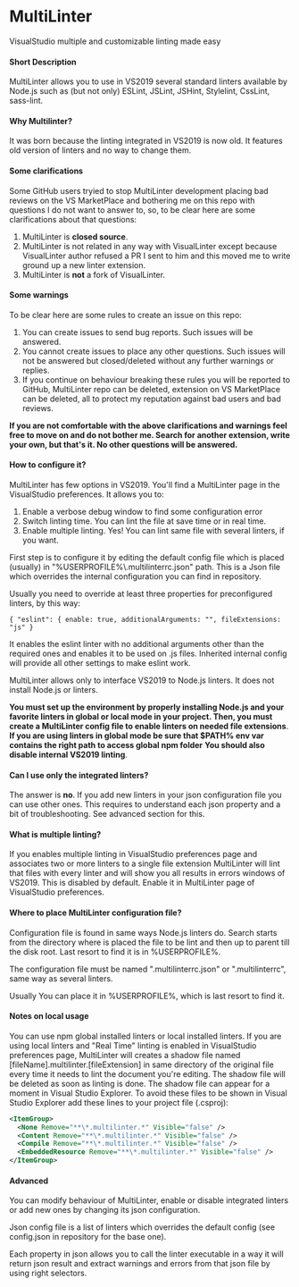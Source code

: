 # MultiLinter
VisualStudio multiple and customizable linting made easy

#### Short Description
MultiLinter allows you to use in VS2019 several standard linters available by Node.js such as (but not only) ESLint, JSLint, JSHint, Stylelint, CssLint, sass-lint.

#### Why Multilinter?
It was born because the linting integrated in VS2019 is now old. It features old version of linters and no way to change them.

#### Some clarifications

Some GitHub users tryied to stop MultiLinter development placing bad reviews on the VS MarketPlace and bothering me on this repo with questions I do not want to answer to, so, to be clear here are some clarifications about that questions:

1. MultiLinter is **closed source**.
2. MultiLinter is not related in any way with VisualLinter except because VisualLinter author refused a PR I sent to him and this moved me to write ground up a new linter extension.
3. MultiLinter is **not** a fork of VisualLinter.

#### Some warnings

To be clear here are some rules to create an issue on this repo:

1. You can create issues to send bug reports. Such issues will be answered.
2. You cannot create issues to place any other questions. Such issues will not be answered but closed/deleted without any further warnings or replies.
3. If you continue on behaviour breaking these rules you will be reported to GitHub, MultiLinter repo can be deleted, extension on VS MarketPlace can be deleted, all to protect my reputation against bad users and bad reviews.

**If you are not comfortable with the above clarifications and warnings feel free to move on and do not bother me. Search for another extension, write your own, but that's it. No other questions will be answered.**

#### How to configure it?
MultiLinter has few options in VS2019. You'll find a MultiLinter page in the VisualStudio preferences. It allows you to:

1. Enable a verbose debug window to find some configuration error
2. Switch linting time. You can lint the file at save time or in real time.
3. Enable multiple linting. Yes! You can lint same file with several linters, if you want.

First step is to configure it by editing the default config file which is placed (usually) in "%USERPROFILE%\\.multilinterrc.json" path. This is a Json file which overrides the internal configuration you can find in repository.

Usually you need to override at least three properties for preconfigured linters, by this way:

`
{ "eslint": { enable: true, additionalArguments: "", fileExtensions: "js" }
`

It enables the eslint linter with no additional arguments other than the required ones and enables it to be used on .js files. Inherited internal config will provide all other settings to make eslint work.

MultiLinter allows only to interface VS2019 to Node.js linters. It does not install Node.js or linters.

**You must set up the environment by properly installing Node.js and your favorite linters in global or local mode in your project. Then, you must create a MultiLinter config file to enable linters on needed file extensions**.
**If you are using linters in global mode be sure that $PATH% env var contains the right path to access global npm folder**
**You should also disable internal VS2019 linting**.

#### Can I use only the integrated linters?
The answer is **no**. If you add new linters in your json configuration file you can use other ones. This requires to understand each json property and a bit of troubleshooting. See advanced section for this.

#### What is multiple linting?
If you enables multiple linting in VisualStudio preferences page and associates two or more linters to a single file extension MultiLinter will lint that files with every linter and will show you all results in errors windows of VS2019. This is disabled by default. Enable it in MultiLinter page of VisualStudio preferences.

#### Where to place MultiLinter configuration file?
Configuration file is found in same ways Node.js linters do. Search starts from the directory where is placed the file to be lint and then up to parent till the disk root. Last resort to find it is in %USERPROFILE%.

The configuration file must be named ".multilinterrc.json" or ".multilinterrc", same way as several linters.

Usually You can place it in %USERPROFILE%, which is last resort to find it.

#### Notes on local usage
You can use npm global installed linters or local installed linters. If you are using local linters and "Real Time" linting is enabled in VisualStudio preferences page, MultiLinter will creates a shadow file named [fileName].multilinter.[fileExtension] in same directory of the original file every time it needs to lint the document you're editing. The shadow file will be deleted as soon as linting is done. The shadow file can appear for a moment in Visual Studio Explorer. To avoid these files to be shown in Visual Studio Explorer add these lines to your project file (.csproj):

```xml
<ItemGroup>
  <None Remove="**\*.multilinter.*" Visible="false" />
  <Content Remove="**\*.multilinter.*" Visible="false" />
  <Compile Remove="**\*.multilinter.*" Visible="false" />
  <EmbeddedResource Remove="**\*.multilinter.*" Visible="false" />
</ItemGroup>
```

#### Advanced
You can modify behaviour of MultiLinter, enable or disable integrated linters or add new ones by changing its json configuration.

Json config file is a list of linters which overrides the default config (see config.json in repository for the base one).

Each property in json allows you to call the linter executable in a way it will return json result and extract warnings and errors from that json file by using right selectors.
